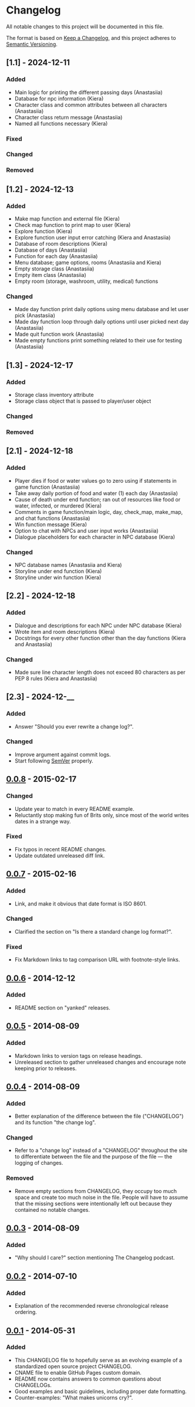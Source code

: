 # Changelog

All notable changes to this project will be documented in this file.

The format is based on [Keep a Changelog](https://keepachangelog.com/en/1.1.0/),
and this project adheres to [Semantic Versioning](https://semver.org/spec/v2.0.0.html).

## [1.1] - 2024-12-11

### Added

- Main logic for printing the different passing days (Anastasiia)
- Database for npc information (Kiera)
- Character class and common attributes between all characters (Anastasiia)
- Character class return message (Anastasiia)
- Named all functions necessary (Kiera)

### Fixed


### Changed


### Removed


## [1.2] - 2024-12-13

### Added

- Make map function and external file (Kiera)
- Check map function to print map to user (Kiera)
- Explore function (Kiera)
- Explore function user input error catching (Kiera and Anastasiia)
- Database of room descriptions (Kiera)
- Database of days (Anastasiia)
- Function for each day (Anastasiia)
- Menu database; game options, rooms (Anastasiia and Kiera)
- Empty storage class (Anastasiia)
- Empty item class (Anastasiia)
- Empty room (storage, washroom, utility, medical) functions

### Changed

- Made day function print daily options using menu database and let user pick (Anastasiia)
- Made day function loop through daily options until user picked next day (Anastasiia)
- Made quit function work (Anastasiia)
- Made empty functions print something related to their use for testing (Anastasiia)

## [1.3] - 2024-12-17

### Added

- Storage class inventory attribute
- Storage class object that is passed to player/user object

### Changed

### Removed

## [2.1] - 2024-12-18

### Added

- Player dies if food or water values go to zero using if statements in game function (Anastasiia)
- Take away daily portion of food and water (1) each day (Anastasiia)
- Cause of death under end function; ran out of resources like food or water, infected, or murdered (Kiera)
- Comments in game function/main logic, day, check_map, make_map, and chat functions (Anastasiia)
- Win function message (Kiera)
- Option to chat with NPCs and user input works (Anastasiia)
- Dialogue placeholders for each character in NPC database (Kiera)

### Changed

- NPC database names (Anastasiia and Kiera)
- Storyline under end function (Kiera)
- Storyline under win function (Kiera)

## [2.2] - 2024-12-18

### Added

- Dialogue and descriptions for each NPC under NPC database (Kiera)
- Wrote item and room descriptions (Kiera)
- Docstrings for every other function other than the day functions (Kiera and Anastasiia)

### Changed

- Made sure line character length does not exceed 80 characters as per PEP 8 rules (Kiera and Anastasiia)

## [2.3] - 2024-12-__

### Added

- Answer "Should you ever rewrite a change log?".

### Changed

- Improve argument against commit logs.
- Start following [SemVer](https://semver.org) properly.

## [0.0.8] - 2015-02-17

### Changed

- Update year to match in every README example.
- Reluctantly stop making fun of Brits only, since most of the world
  writes dates in a strange way.

### Fixed

- Fix typos in recent README changes.
- Update outdated unreleased diff link.

## [0.0.7] - 2015-02-16

### Added

- Link, and make it obvious that date format is ISO 8601.

### Changed

- Clarified the section on "Is there a standard change log format?".

### Fixed

- Fix Markdown links to tag comparison URL with footnote-style links.

## [0.0.6] - 2014-12-12

### Added

- README section on "yanked" releases.

## [0.0.5] - 2014-08-09

### Added

- Markdown links to version tags on release headings.
- Unreleased section to gather unreleased changes and encourage note
  keeping prior to releases.

## [0.0.4] - 2014-08-09

### Added

- Better explanation of the difference between the file ("CHANGELOG")
  and its function "the change log".

### Changed

- Refer to a "change log" instead of a "CHANGELOG" throughout the site
  to differentiate between the file and the purpose of the file — the
  logging of changes.

### Removed

- Remove empty sections from CHANGELOG, they occupy too much space and
  create too much noise in the file. People will have to assume that the
  missing sections were intentionally left out because they contained no
  notable changes.

## [0.0.3] - 2014-08-09

### Added

- "Why should I care?" section mentioning The Changelog podcast.

## [0.0.2] - 2014-07-10

### Added

- Explanation of the recommended reverse chronological release ordering.

## [0.0.1] - 2014-05-31

### Added

- This CHANGELOG file to hopefully serve as an evolving example of a
  standardized open source project CHANGELOG.
- CNAME file to enable GitHub Pages custom domain.
- README now contains answers to common questions about CHANGELOGs.
- Good examples and basic guidelines, including proper date formatting.
- Counter-examples: "What makes unicorns cry?".

[unreleased]: https://github.com/olivierlacan/keep-a-changelog/compare/v1.1.1...HEAD
[1.1.1]: https://github.com/olivierlacan/keep-a-changelog/compare/v1.1.0...v1.1.1
[1.1.0]: https://github.com/olivierlacan/keep-a-changelog/compare/v1.0.0...v1.1.0
[1.0.0]: https://github.com/olivierlacan/keep-a-changelog/compare/v0.3.0...v1.0.0
[0.3.0]: https://github.com/olivierlacan/keep-a-changelog/compare/v0.2.0...v0.3.0
[0.2.0]: https://github.com/olivierlacan/keep-a-changelog/compare/v0.1.0...v0.2.0
[0.1.0]: https://github.com/olivierlacan/keep-a-changelog/compare/v0.0.8...v0.1.0
[0.0.8]: https://github.com/olivierlacan/keep-a-changelog/compare/v0.0.7...v0.0.8
[0.0.7]: https://github.com/olivierlacan/keep-a-changelog/compare/v0.0.6...v0.0.7
[0.0.6]: https://github.com/olivierlacan/keep-a-changelog/compare/v0.0.5...v0.0.6
[0.0.5]: https://github.com/olivierlacan/keep-a-changelog/compare/v0.0.4...v0.0.5
[0.0.4]: https://github.com/olivierlacan/keep-a-changelog/compare/v0.0.3...v0.0.4
[0.0.3]: https://github.com/olivierlacan/keep-a-changelog/compare/v0.0.2...v0.0.3
[0.0.2]: https://github.com/olivierlacan/keep-a-changelog/compare/v0.0.1...v0.0.2
[0.0.1]: https://github.com/olivierlacan/keep-a-changelog/releases/tag/v0.0.1